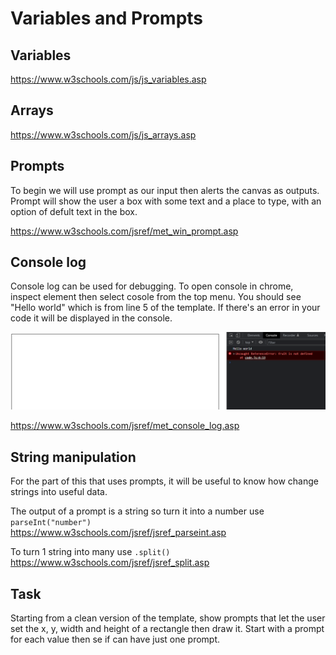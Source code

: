 # Variables and Prompts

## Variables
https://www.w3schools.com/js/js_variables.asp

## Arrays
https://www.w3schools.com/js/js_arrays.asp

## Prompts
To begin we will use prompt as our input then alerts the canvas as outputs. Prompt will show the user a box with some text and a place to type, with an option of defult text in the box. 

https://www.w3schools.com/jsref/met_win_prompt.asp

## Console log
Console log can be used for debugging. To open console in chrome, inspect element then select cosole from the top menu. You should see "Hello world" which is from line 5 of the template. If there's an error in your code it will be displayed in the console. 

![Console](images/E2console.PNG)

https://www.w3schools.com/jsref/met_console_log.asp

## String manipulation
For the part of this that uses prompts, it will be useful to know how change strings into useful data. 

The output of a prompt is a string so turn it into a number use `parseInt("number")`<br>
https://www.w3schools.com/jsref/jsref_parseint.asp

To turn 1 string into many use `.split()` <br>
https://www.w3schools.com/jsref/jsref_split.asp


## Task
Starting from a clean version of the template, show prompts that let the user set 
the x, y, width and height of a rectangle then draw it. Start with a prompt for each value then se if can have just one prompt. 
